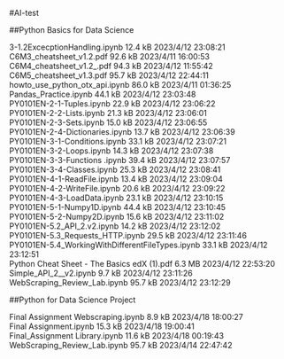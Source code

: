 #AI-test

##Python Basics for Data Science

3-1.2ExcecptionHandling.ipynb	12.4 kB	2023/4/12 23:08:21  
C6M3_cheatsheet_v1.2.pdf	92.6 kB	2023/4/11 16:00:53  
C6M4_cheatsheet_v1.2_.pdf	94.3 kB	2023/4/12 11:55:42  
C6M5_cheatsheet_v1.3.pdf	95.7 kB	2023/4/12 22:44:11  
howto_use_python_otx_api.ipynb	86.0 kB	2023/4/11 01:36:25  
Pandas_Practice.ipynb	44.1 kB	2023/4/12 23:03:48  
PY0101EN-2-1-Tuples.ipynb	22.9 kB	2023/4/12 23:06:22  
PY0101EN-2-2-Lists.ipynb	21.3 kB	2023/4/12 23:06:01  
PY0101EN-2-3-Sets.ipynb	15.0 kB	2023/4/12 23:06:55  
PY0101EN-2-4-Dictionaries.ipynb	13.7 kB	2023/4/12 23:06:39  
PY0101EN-3-1-Conditions.ipynb	33.1 kB	2023/4/12 23:07:21  
PY0101EN-3-2-Loops.ipynb	14.3 kB	2023/4/12 23:07:38  
PY0101EN-3-3-Functions .ipynb	39.4 kB	2023/4/12 23:07:57  
PY0101EN-3-4-Classes.ipynb	25.3 kB	2023/4/12 23:08:41  
PY0101EN-4-1-ReadFile.ipynb	13.4 kB	2023/4/12 23:09:04  
PY0101EN-4-2-WriteFile.ipynb	20.6 kB	2023/4/12 23:09:22  
PY0101EN-4-3-LoadData.ipynb	23.1 kB	2023/4/12 23:10:15  
PY0101EN-5-1-Numpy1D.ipynb	44.4 kB	2023/4/12 23:10:45  
PY0101EN-5-2-Numpy2D.ipynb	15.6 kB	2023/4/12 23:11:02  
PY0101EN-5.2_API_2.v2.ipynb	14.2 kB	2023/4/12 23:12:02  
PY0101EN-5.3_Requests_HTTP.ipynb	29.5 kB	2023/4/12 23:11:46  
PY0101EN-5.4_WorkingWithDifferentFileTypes.ipynb	33.1 kB	2023/4/12 23:12:51  
Python Cheat Sheet - The Basics edX (1).pdf	6.3 MB	2023/4/12 22:53:20  
Simple_API_2__v2.ipynb	9.7 kB	2023/4/12 23:11:26  
WebScraping_Review_Lab.ipynb	95.7 kB	2023/4/12 23:12:29  
 

##Python for Data Science Project

Final Assignment Webscraping.ipynb	8.9 kB	2023/4/18 18:00:27  
Final Assignment.ipynb	15.3 kB	2023/4/18 19:00:41  
Final_Assignment Library.ipynb	11.6 kB	2023/4/18 00:19:43  
WebScraping_Review_Lab.ipynb	95.7 kB	2023/4/14 22:47:42  

